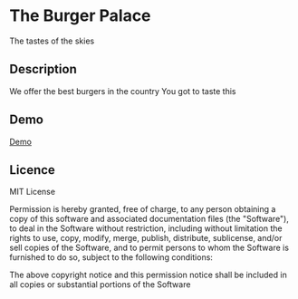 # The Burger Palace
The tastes of the skies

## Description
We offer the best burgers in the country
You got to taste this

## Demo
[Demo](https://michael-musili.github.io/The-Burger-Palace/)

## Licence

MIT License


Permission is hereby granted, free of charge, to any person obtaining a copy
of this software and associated documentation files (the "Software"), to deal
in the Software without restriction, including without limitation the rights
to use, copy, modify, merge, publish, distribute, sublicense, and/or sell
copies of the Software, and to permit persons to whom the Software is
furnished to do so, subject to the following conditions:

The above copyright notice and this permission notice shall be included in all
copies or substantial portions of the Software
